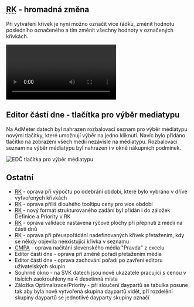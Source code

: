 ﻿---
categories: [fenix]
layout: fenix
---
## <abbr title="Reachové křivky">RK</abbr> - hromadná změna

Při vytváření křivek je nyní možno označit více řádku, změnit hodnotu posledního označeného a tím změnit všechny hodnoty v označených křivkách.

<video src="{{site.url}}/data/rc_multi.mp4" type="video/mp4" controls></video>

## Editor částí dne - tlačítka pro výběr mediatypu

Na AdMeter datech byl nahrazen rozbalovací seznam pro výběr médiatypu novými tlačítky, které umožnují výběr na jedno kliknutí. Navíc bylo přidáno tlačítko na zobrazení všech médií nezávisle na médiatypu. Rozbalovací seznam na výběr médiatypu byl nahrazen i v okně nákupních podmínek.

![EDČ tlačítka pro výběr médiatypu]({{site.url}}/data/edc_mediatypes.png)

## Ostatní
<ul>
	<li><abbr title="Reachové křivky">RK</abbr> - oprava při výpočtu po odebrání období, které bylo vybráno v dříve vytvořených křivkách</li>
	<li><abbr title="Reachové křivky">RK</abbr> - oprava příliš dlouhého tooltipu ceny pro více období</li>
	<li><abbr title="Reachové křivky">RK</abbr> - nový formát strukturovaného zadání byl přidán i do záložek Definice a Priority v RK</li>
	<li><abbr title="Reachové křivky">RK</abbr> - oprava validace nastavená rýčové plochy při přepnutí z médií na části dnů</li>
	<li><abbr title="Reachové křivky">RK</abbr> - oprava při přeuspořádání nadefinovaných křivek přetažením, kdy se někdy objevila neexistující křivka v seznamu</li>
	<li><abbr title="Crossmediální postanalýza">CMPA</abbr> - oprava načítání slovenského média "Pravda" z excelu</li>
	<li>Editor částí dne - oprava při změně pořadí přetažením média</li>
	<li>Editor částí dne - oprava zachování pořadí po zavření editoru uživatelských skupin</li>
	<li>Souhrné okno - na SVK datech jsou nově ukazatele pracující s cenou v tisících zaokrouhleny na 4 desetinná místa</li>
	<li>Záložka Optimalizace/Priority - při sloučení daypartů se tabulka posune tak aby byla nově vytvořená skupina daypartů vidět, při rozdelění skupiny daypartů se jednotlivé dayparty skupiny označí</li>
</ul>

